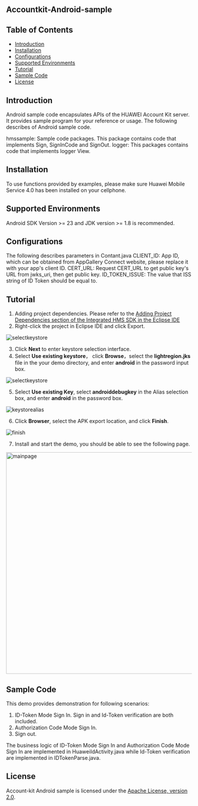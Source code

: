 ﻿## Accountkit-Android-sample


## Table of Contents

 * [Introduction](#introduction)
 * [Installation](#installation)
 * [Configurations](#configurations)
 * [Supported Environments](#supported-environments)
 * [Tutorial](#tutorial)
 * [Sample Code](#sample-code)
 * [License](#license)
 
 
## Introduction
Android sample code encapsulates APIs of the HUAWEI Account Kit server. It provides sample program for your reference or usage.
The following describes of Android sample code.

hmssample: Sample code packages. This package  contains code that implements Sign,  SignInCode and SignOut.
logger: This packages contains code that implements logger View.
    

## Installation
To use functions provided by examples, please make sure Huawei Mobile Service 4.0 has been installed on your cellphone.
## Supported Environments
Android SDK Version >= 23 and JDK version >= 1.8 is recommended.
	
## Configurations  
The following describes parameters in Contant.java
CLIENT_ID:  App ID, which can be obtained from AppGallery Connect website, please replace it with your app's client ID.
CERT_URL:  Request CERT_URL to get public key's URL from jwks_uri, then get public key.
ID_TOKEN_ISSUE:  The value that ISS string of ID Token should be equal to.
	
## Tutorial
1. Adding project dependencies.
Please refer to the [Adding Project Dependencies section of the Integrated HMS SDK in the Eclipse IDE](https://developer.huawei.com/consumer/en/doc/development/HMS-Guides/account-preparation)
2. Right-click the project in Eclipse IDE and click Export.

<img src="hmssample/images/export.png" alt="selectkeystore"/>
    
3. Click **Next** to enter keystore selection interface.
4. Select **Use existing keystore**， click **Browse**，select the **lightregion.jks** file in the your demo directory, and enter **android** in the password input box.
<img src="hmssample/images/keystore.png" alt="selectkeystore"/>
    
5. Select **Use existing Key**, select **androiddebugkey** in the Alias selection box, and enter **android** in the password box.
<img src="hmssample/images/keystorealias.png" alt="keystorealias"/>

6. Click **Browser**, select the APK export location, and click **Finish**.
<img src="hmssample/images/finish.png" alt="finish"/>

7. Install and start the demo, you should be able to see the following page.
<img src="hmssample/images/demo.png" alt="mainpage" height="600"/>
	
	
## Sample Code
This demo provides demonstration for following scenarios:
1. ID-Token Mode Sign In.  Sign in and Id-Token verification are both included.
2. Authorization Code Mode Sign In. 
3. Sign out.

The business logic of ID-Token Mode Sign In and Authorization Code Mode Sign In are implemented in HuaweiIdActivity.java while Id-Token verification are implemented in  IDTokenParse.java.
    

##  License
Account-kit Android sample is licensed under the [Apache License, version 2.0](http://www.apache.org/licenses/LICENSE-2.0).
